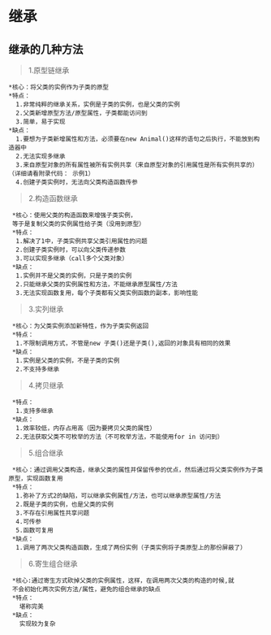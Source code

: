 # 继承

## 继承的几种方法

> 1.原型链继承

    *核心：将父类的实例作为子类的原型
    *特点：
      1.非常纯粹的继承关系，实例是子类的实例，也是父类的实例
      2.父类新增原型方法/原型属性，子类都能访问到
      3.简单，易于实现
    *缺点：
      1.要想为子类新增属性和方法，必须要在new Animal()这样的语句之后执行，不能放到构造器中
      2.无法实现多继承
      3.来自原型对象的所有属性被所有实例共享（来自原型对象的引用属性是所有实例共享的）（详细请看附录代码： 示例1）
      4.创建子类实例时，无法向父类构造函数传参

> 2.构造函数继承

     *核心：使用父类的构造函数来增强子类实例，
     等于是复制父类的实例属性给子类（没用到原型）
     *特点：
      1.解决了1中，子类实例共享父类引用属性的问题
      2.创建子类实例时，可以向父类传递参数
      3.可以实现多继承（call多个父类对象）
     *缺点：
      1.实例并不是父类的实例，只是子类的实例
      2.只能继承父类的实例属性和方法，不能继承原型属性/方法
      3.无法实现函数复用，每个子类都有父类实例函数的副本，影响性能

> 3.实列继承

     *核心：为父类实例添加新特性，作为子类实例返回
     *特点：
      1.不限制调用方式，不管是new 子类()还是子类(),返回的对象具有相同的效果 
     *缺点：
      1.实例是父类的实例，不是子类的实例
      2.不支持多继承

> 4.拷贝继承

     *特点：
      1.支持多继承
     *缺点：
      1.效率较低，内存占用高（因为要拷贝父类的属性）
      2.无法获取父类不可枚举的方法（不可枚举方法，不能使用for in 访问到）

> 5.组合继承

     *核心：通过调用父类构造，继承父类的属性并保留传参的优点，然后通过将父类实例作为子类原型，实现函数复用
     *特点：
      1.弥补了方式2的缺陷，可以继承实例属性/方法，也可以继承原型属性/方法
      2.既是子类的实例，也是父类的实例
      3.不存在引用属性共享问题
      4.可传参
      5.函数可复用
     *缺点：
      1.调用了两次父类构造函数，生成了两份实例（子类实例将子类原型上的那份屏蔽了）

> 6.寄生组合继承

     *核心:通过寄生方式砍掉父类的实例属性，这样，在调用两次父类的构造的时候,就
     不会初始化两次实例方法/属性，避免的组合继承的缺点
     *特点：
       堪称完美
     *缺点：
       实现较为复杂